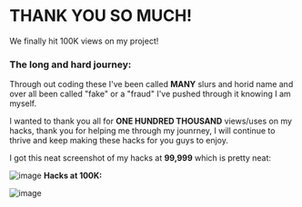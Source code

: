 # THANK YOU SO MUCH!
We finally hit 100K views on my project!

### The long and hard journey:
Through out coding these I've been called **MANY** slurs and horid name and over all been called "fake" or a "fraud" I've pushed through it knowing I am myself.

I wanted to thank you all for **ONE HUNDRED THOUSAND** views/uses on my hacks, thank you for helping me through my jounrney, I will continue to thrive and keep making these hacks for you guys to enjoy.

I got this neat screenshot of my hacks at **99,999** which is pretty neat:

![image](https://user-images.githubusercontent.com/100364882/174915311-e18e1b53-0370-4994-9d31-2b612fe6f99f.png)
**Hacks at 100K:**

![image](https://user-images.githubusercontent.com/100364882/174915389-6f284d59-9a84-462a-8d47-3c490f725964.png)

